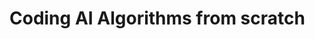 # Coding AI Algorithms from scratch

<!-- 1. **Attention Is All You Need - Vanilla Transformer**


<!-- **Attention Is All You Need** is a [research paper](https://papers.neurips.cc/paper/7181-attention-is-all-you-need.pdf) published by Ashish Vaswani et.al in 2017, in which they introduced Transformers, a technology which powers most of the new innovations in AI right now (example, ChatGPT, Vision Transformers etc...).  -->

<!-- <details>
<summary><b> Explanation </b></summary>
    
</details> -->

<!-- 2. **Switch Transformers**  -->


<!-- 3. **Neural Network** --> 